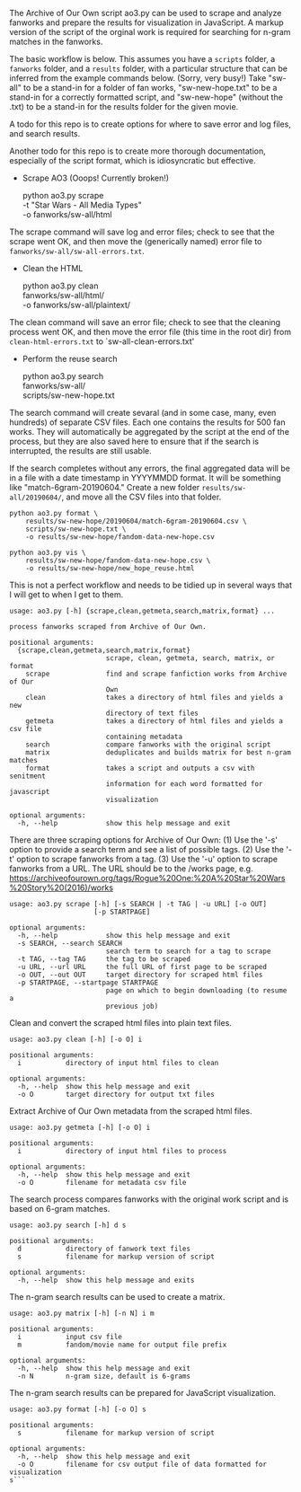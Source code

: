 The Archive of Our Own script ao3.py can be used to scrape and analyze 
fanworks and prepare the results for visualization in JavaScript.
A markup version of the script of the orginal work is required for 
searching for n-gram matches in the fanworks.

The basic workflow is below. This assumes you have a `scripts` folder, 
a `fanworks` folder, and a `results` folder, with a particular structure
that can be inferred from the example commands below. (Sorry, very busy!)
Take "sw-all" to be a stand-in for a folder of fan works, "sw-new-hope.txt"
to be a stand-in for a correctly formatted script, and "sw-new-hope" (without
the .txt) to be a stand-in for the results folder for the given movie.

A todo for this repo is to create options for where to save error and 
log files, and search results.

Another todo for this repo is to create more thorough documentation, 
especially of the script format, which is idiosyncratic but effective.

* Scrape AO3 (Ooops! Currently broken!)

    python ao3.py scrape \
        -t "Star Wars - All Media Types" \
        -o fanworks/sw-all/html

The scrape command will save log and error files; check to see that the
scrape went OK, and then move the (generically named) error file to
`fanworks/sw-all/sw-all-errors.txt`.

* Clean the HTML

    python ao3.py clean \
        fanworks/sw-all/html/ \
        -o fanworks/sw-all/plaintext/

The clean command will save an error file; check to see that the cleaning
process went OK, and then move the error file (this time in the root dir)
from `clean-html-errors.txt` to `sw-all-clean-errors.txt'

* Perform the reuse search

    python ao3.py search \
        fanworks/sw-all/ \
        scripts/sw-new-hope.txt

The search command will create sevaral (and in some case, many, even hundreds)
of separate CSV files. Each one contains the results for 500 fan works. They
will automatically be aggregated by the script at the end of the process, but
they are also saved here to ensure that if the search is interrupted, the 
results are still usable.

If the search completes without any errors, the final aggregated data will
be in a file with a date timestamp in YYYYMMDD format. It will be something 
like "match-6gram-20190604." Create a new folder `results/sw-all/20190604/`, 
and move all the CSV files into that folder.

    python ao3.py format \
        results/sw-new-hope/20190604/match-6gram-20190604.csv \
        scripts/sw-new-hope.txt \
        -o results/sw-new-hope/fandom-data-new-hope.csv

    python ao3.py vis \
        results/sw-new-hope/fandom-data-new-hope.csv \
        -o results/sw-new-hope/new_hope_reuse.html


This is not a perfect workflow and needs to be tidied up in several ways
that I will get to when I get to them.

```
usage: ao3.py [-h] {scrape,clean,getmeta,search,matrix,format} ...

process fanworks scraped from Archive of Our Own.

positional arguments:
  {scrape,clean,getmeta,search,matrix,format}
                        scrape, clean, getmeta, search, matrix, or format
    scrape              find and scrape fanfiction works from Archive of Our
                        Own
    clean               takes a directory of html files and yields a new
                        directory of text files
    getmeta             takes a directory of html files and yields a csv file
                        containing metadata
    search              compare fanworks with the original script
    matrix              deduplicates and builds matrix for best n-gram matches
    format              takes a script and outputs a csv with senitment
                        information for each word formatted for javascript
                        visualization

optional arguments:
  -h, --help            show this help message and exit
```
There are three scraping options for Archive of Our Own:
(1) Use the '-s' option to provide a search term and see a list of possible tags.
(2) Use the '-t' option to scrape fanworks from a tag.
(3) Use the '-u' option to scrape fanworks from a URL. The URL should be to the /works page,
	e.g. https://archiveofourown.org/tags/Rogue%20One:%20A%20Star%20Wars%20Story%20(2016)/works
```
usage: ao3.py scrape [-h] [-s SEARCH | -t TAG | -u URL] [-o OUT]
                     [-p STARTPAGE]

optional arguments:
  -h, --help            show this help message and exit
  -s SEARCH, --search SEARCH
                        search term to search for a tag to scrape
  -t TAG, --tag TAG     the tag to be scraped
  -u URL, --url URL     the full URL of first page to be scraped
  -o OUT, --out OUT     target directory for scraped html files
  -p STARTPAGE, --startpage STARTPAGE
                        page on which to begin downloading (to resume a
                        previous job)
``` 
Clean and convert the scraped html files into plain text files.
```
usage: ao3.py clean [-h] [-o O] i

positional arguments:
  i           directory of input html files to clean

optional arguments:
  -h, --help  show this help message and exit
  -o O        target directory for output txt files
```
Extract Archive of Our Own metadata from the scraped html files.
```
usage: ao3.py getmeta [-h] [-o O] i

positional arguments:
  i           directory of input html files to process

optional arguments:
  -h, --help  show this help message and exit
  -o O        filename for metadata csv file
```
The search process compares fanworks with the original work script and is based on 6-gram matches.
```
usage: ao3.py search [-h] d s

positional arguments:
  d           directory of fanwork text files
  s           filename for markup version of script

optional arguments:
  -h, --help  show this help message and exits
```
The n-gram search results can be used to create a matrix.
```
usage: ao3.py matrix [-h] [-n N] i m

positional arguments:
  i           input csv file
  m           fandom/movie name for output file prefix

optional arguments:
  -h, --help  show this help message and exit
  -n N        n-gram size, default is 6-grams
```
The n-gram search results can be prepared for JavaScript visualization.
```
usage: ao3.py format [-h] [-o O] s

positional arguments:
  s           filename for markup version of script

optional arguments:
  -h, --help  show this help message and exit
  -o O        filename for csv output file of data formatted for visualization
s```


